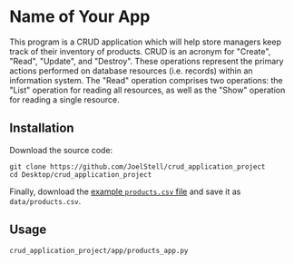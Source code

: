 # Name of Your App

This program is a CRUD application which will help store managers keep track of their inventory of products. CRUD is an acronym for "Create", "Read", "Update", and "Destroy". These operations represent the primary actions performed on database resources (i.e. records) within an information system. The "Read" operation comprises two operations: the "List" operation for reading all resources, as well as the "Show" operation for reading a single resource.

## Installation

Download the source code:

```shell
git clone https://github.com/JoelStell/crud_application_project
cd Desktop/crud_application_project
```

Finally, download the [example `products.csv` file](https://raw.githubusercontent.com/prof-rossetti/nyu-info-2335-70-201706/master/projects/crud-app/products.csv) and save it as `data/products.csv`.

## Usage

```shell
crud_application_project/app/products_app.py
```
